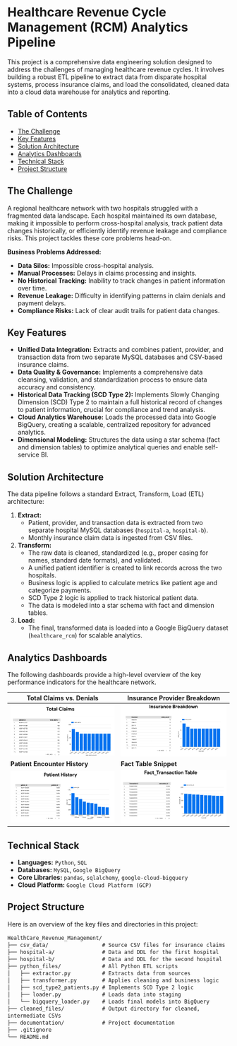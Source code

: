 # Healthcare Revenue Cycle Management (RCM) Analytics Pipeline


This project is a comprehensive data engineering solution designed to address the challenges of managing healthcare revenue cycles. It involves building a robust ETL pipeline to extract data from disparate hospital systems, process insurance claims, and load the consolidated, cleaned data into a cloud data warehouse for analytics and reporting.

## Table of Contents

- [The Challenge](#the-challenge)
- [Key Features](#key-features)
- [Solution Architecture](#solution-architecture)
- [Analytics Dashboards](#analytics-dashboards)
- [Technical Stack](#technical-stack)
- [Project Structure](#project-structure)


## The Challenge

A regional healthcare network with two hospitals struggled with a fragmented data landscape. Each hospital maintained its own database, making it impossible to perform cross-hospital analysis, track patient data changes historically, or efficiently identify revenue leakage and compliance risks. This project tackles these core problems head-on.

**Business Problems Addressed:**
*   **Data Silos:** Impossible cross-hospital analysis.
*   **Manual Processes:** Delays in claims processing and insights.
*   **No Historical Tracking:** Inability to track changes in patient information over time.
*   **Revenue Leakage:** Difficulty in identifying patterns in claim denials and payment delays.
*   **Compliance Risks:** Lack of clear audit trails for patient data changes.

## Key Features

*   **Unified Data Integration:** Extracts and combines patient, provider, and transaction data from two separate MySQL databases and CSV-based insurance claims.
*   **Data Quality & Governance:** Implements a comprehensive data cleansing, validation, and standardization process to ensure data accuracy and consistency.
*   **Historical Data Tracking (SCD Type 2):** Implements Slowly Changing Dimension (SCD) Type 2 to maintain a full historical record of changes to patient information, crucial for compliance and trend analysis.
*   **Cloud Analytics Warehouse:** Loads the processed data into Google BigQuery, creating a scalable, centralized repository for advanced analytics.
*   **Dimensional Modeling:** Structures the data using a star schema (fact and dimension tables) to optimize analytical queries and enable self-service BI.

## Solution Architecture

The data pipeline follows a standard Extract, Transform, Load (ETL) architecture:

1.  **Extract:**
    *   Patient, provider, and transaction data is extracted from two separate hospital MySQL databases (`hospital-a`, `hospital-b`).
    *   Monthly insurance claim data is ingested from CSV files.
2.  **Transform:**
    *   The raw data is cleaned, standardized (e.g., proper casing for names, standard date formats), and validated.
    *   A unified patient identifier is created to link records across the two hospitals.
    *   Business logic is applied to calculate metrics like patient age and categorize payments.
    *   SCD Type 2 logic is applied to track historical patient data.
    *   The data is modeled into a star schema with fact and dimension tables.
3.  **Load:**
    *   The final, transformed data is loaded into a Google BigQuery dataset (`healthcare_rcm`) for scalable analytics.

## Analytics Dashboards

The following dashboards provide a high-level overview of the key performance indicators for the healthcare network.

| Total Claims vs. Denials                                                                | Insurance Provider Breakdown                                                                   |
| --------------------------------------------------------------------------------------- | ---------------------------------------------------------------------------------------------- |
| <img src="./Output Screenshots/Total Claims.png" alt="Total Claims" width="450">                            | <img src="./Output Screenshots/Insurance Breakdown.png" alt="Insurance Breakdown" width="450">                   |
| **Patient Encounter History**                                                           | **Fact Table Snippet**                                                                         |
| <img src="./Output Screenshots/Patient History.png" alt="Patient History" width="450">                      | <img src="./Output Screenshots/Fact_Transaction.png" alt="Fact Transaction" width="450">                         |

## Technical Stack

*   **Languages:** `Python`, `SQL`
*   **Databases:** `MySQL`, `Google BigQuery`
*   **Core Libraries:** `pandas`, `sqlalchemy`, `google-cloud-bigquery`
*   **Cloud Platform:** `Google Cloud Platform (GCP)`

## Project Structure

Here is an overview of the key files and directories in this project:

```
HealthCare_Revenue_Management/
├── csv_data/                 # Source CSV files for insurance claims
├── hospital-a/               # Data and DDL for the first hospital
├── hospital-b/               # Data and DDL for the second hospital
├── python_files/             # All Python ETL scripts
│   ├── extractor.py          # Extracts data from sources
│   ├── transformer.py        # Applies cleaning and business logic
│   ├── scd_type2_patients.py # Implements SCD Type 2 logic
│   ├── loader.py             # Loads data into staging
│   └── bigquery_loader.py    # Loads final models into BigQuery
├── cleaned_files/            # Output directory for cleaned, intermediate CSVs
├── documentation/            # Project documentation
├── .gitignore
└── README.md
```

